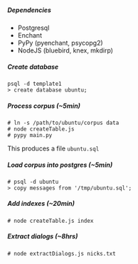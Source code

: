 ##### Dependencies
* Postgresql
* Enchant
* PyPy (pyenchant, psycopg2)
* NodeJS (bluebird, knex, mkdirp)

##### Create database
```
psql -d template1
> create database ubuntu;
```

##### Process corpus (~5min)
```
# ln -s /path/to/ubuntu/corpus data
# node createTable.js
# pypy main.py
```
This produces a file `ubuntu.sql`

##### Load corpus into postgres (~5min)
```
# psql -d ubuntu
> copy messages from '/tmp/ubuntu.sql';
```

##### Add indexes (~20min)
```
# node createTable.js index
```

##### Extract dialogs (~8hrs)
```
# node extractDialogs.js nicks.txt
```
